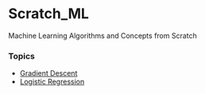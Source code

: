 # Scratch_ML
Machine Learning Algorithms and Concepts from Scratch

### Topics
- [Gradient Descent](./GradientDescent.py)
- [Logistic Regression](./LogisticRegression.py)